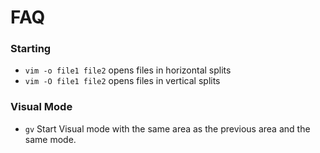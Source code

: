 # FAQ

### Starting

- `vim -o file1 file2` opens files in horizontal splits
- `vim -O file1 file2` opens files in vertical splits

### Visual Mode

- `gv` Start Visual mode with the same area as the previous area and the same mode. 
